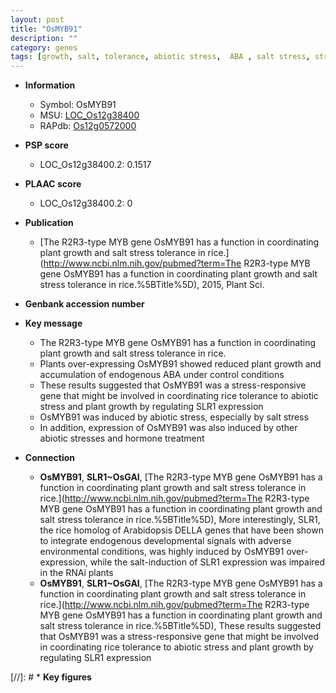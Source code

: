```yaml
---
layout: post
title: "OsMYB91"
description: ""
category: genes
tags: [growth, salt, tolerance, abiotic stress,  ABA , salt stress, stress, biotic stress, ABA, stress tolerance, plant growth]
---
```


* **Information**  
    + Symbol: OsMYB91  
    + MSU: [LOC_Os12g38400](http://rice.plantbiology.msu.edu/cgi-bin/ORF_infopage.cgi?orf=LOC_Os12g38400)  
    + RAPdb: [Os12g0572000](http://rapdb.dna.affrc.go.jp/viewer/gbrowse_details/irgsp1?name=Os12g0572000)  

* **PSP score**  
    + LOC_Os12g38400.2: 0.1517 

* **PLAAC score**  
    + LOC_Os12g38400.2: 0 

* **Publication**  
    + [The R2R3-type MYB gene OsMYB91 has a function in coordinating plant growth and salt stress tolerance in rice.](http://www.ncbi.nlm.nih.gov/pubmed?term=The R2R3-type MYB gene OsMYB91 has a function in coordinating plant growth and salt stress tolerance in rice.%5BTitle%5D), 2015, Plant Sci.

* **Genbank accession number**  

* **Key message**  
    + The R2R3-type MYB gene OsMYB91 has a function in coordinating plant growth and salt stress tolerance in rice.
    + Plants over-expressing OsMYB91 showed reduced plant growth and accumulation of endogenous ABA under control conditions
    + These results suggested that OsMYB91 was a stress-responsive gene that might be involved in coordinating rice tolerance to abiotic stress and plant growth by regulating SLR1 expression
    + OsMYB91 was induced by abiotic stress, especially by salt stress
    + In addition, expression of OsMYB91 was also induced by other abiotic stresses and hormone treatment

* **Connection**  
    + __OsMYB91__, __SLR1~OsGAI__, [The R2R3-type MYB gene OsMYB91 has a function in coordinating plant growth and salt stress tolerance in rice.](http://www.ncbi.nlm.nih.gov/pubmed?term=The R2R3-type MYB gene OsMYB91 has a function in coordinating plant growth and salt stress tolerance in rice.%5BTitle%5D), More interestingly, SLR1, the rice homolog of Arabidopsis DELLA genes that have been shown to integrate endogenous developmental signals with adverse environmental conditions, was highly induced by OsMYB91 over-expression, while the salt-induction of SLR1 expression was impaired in the RNAi plants
    + __OsMYB91__, __SLR1~OsGAI__, [The R2R3-type MYB gene OsMYB91 has a function in coordinating plant growth and salt stress tolerance in rice.](http://www.ncbi.nlm.nih.gov/pubmed?term=The R2R3-type MYB gene OsMYB91 has a function in coordinating plant growth and salt stress tolerance in rice.%5BTitle%5D), These results suggested that OsMYB91 was a stress-responsive gene that might be involved in coordinating rice tolerance to abiotic stress and plant growth by regulating SLR1 expression

[//]: # * **Key figures**  


